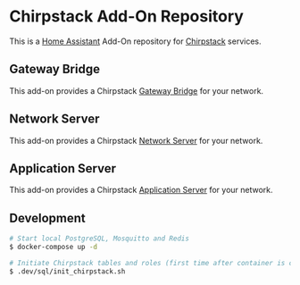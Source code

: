 # Chirpstack Add-On Repository

This is a [Home Assistant][home-assistant] Add-On repository for [Chirpstack][chirpstack] services.

## Gateway Bridge

This add-on provides a Chirpstack [Gateway Bridge][gateway-bridge] for your network.

## Network Server

This add-on provides a Chirpstack [Network Server][network-server] for your network.

## Application Server

This add-on provides a Chirpstack [Application Server][application-server] for your network.

[home-assistant]: https://www.home-assistant.io/
[chirpstack]: https://www.chirpstack.io/
[gateway-bridge]: https://www.chirpstack.io/gateway-bridge/
[network-server]: https://www.chirpstack.io/network-server/
[application-server]: https://www.chirpstack.io/application-server/

## Development

```bash
# Start local PostgreSQL, Mosquitto and Redis
$ docker-compose up -d

# Initiate Chirpstack tables and roles (first time after container is created.)
$ .dev/sql/init_chirpstack.sh
```
